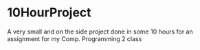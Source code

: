 # 10HourProject
A very small and on the side project done in some 10 hours for an assignment for my Comp. Programming 2 class
